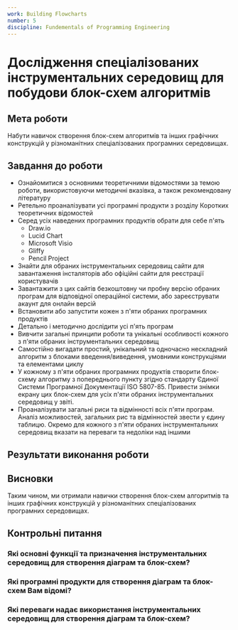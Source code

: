 ```yaml
---
work: Building Flowcharts
number: 5
discipline: Fundementals of Programming Engineering
---
```


# Дослідження спеціалізованих інструментальних середовищ для побудови блок-схем алгоритмів

## Мета роботи

Набути навичок створення блок-схем алгоритмів та інших графічних конструкцій у різноманітних спеціалізованих програмних середовищах.

## Завдання до роботи

- Ознайомитися з основними теоретичними відомостями за темою роботи, використовуючи методичні вказівка, а також рекомендовану літературу
- Ретельно проаналізувати усі програмні продукти з розділу Коротких теоретичних відомостей
- Серед усіх наведених програмних продуктів обрати для себе п'ять
  - Draw.io
  - Lucid Chart
  - Microsoft Visio
  - Gliffy
  - Pencil Project
- Знайти для обраних інструментальних середовищ сайти для завантаження інсталяторів або офіційні сайти для реєстрації користувачів
- Завантажити з цих сайтів безкоштовну чи пробну версію обраних програм для відповідної операційної системи, або зареєструвати акаунт для онлайн версій
- Встановити або запустити кожен з п'яти обраних програмних продуктів
- Детально і методично дослідити усі п'ять програм
- Вивчити загальні принципи роботи та унікальні особливості кожного з п'яти обраних інструментальних середовищ
- Самостійно вигадати простий, унікальний та одночасно нескладний алгоритм з блоками введення/виведення, умовними конструкціями та елементами циклу
- У кожному з п'яти обраних програмних продуктів створити блок-схему алгоритму з попереднього пункту згідно стандарту Єдиної Системи Програмної Документації ISO 5807-85. Привести знімки екрану цих блок-схем для усіх п'яти обраних інструментальних середовищ у звіті.
- Проаналізувати загальні риси та відмінності всіх п'яти програм. Аналіз можливостей, загальних рис та відмінностей звести у єдину таблицю. Окремо для кожного з п'яти обраних інструментальних середовищ вказати на переваги та недоліки над іншими

## Результати виконання роботи

## Висновки

Таким чином, ми отримали навички створення блок-схем алгоритмів та інших графічних конструкцій у різноманітних спеціалізованих програмних середовищах.

## Контрольні питання

### Які основні функції та призначення інструментальних середовищ для створення діаграм та блок-схем?

### Які програмні продукти для створення діаграм та блок-схем Вам відомі?

### Які переваги надає використання інструментальних середовищ для створення діаграм та блок-схем?
